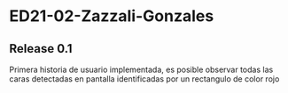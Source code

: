 # ED21-02-Zazzali-Gonzales
## Release 0.1

Primera historia de usuario implementada, es posible observar todas las caras detectadas en pantalla identificadas por un rectangulo de color rojo
